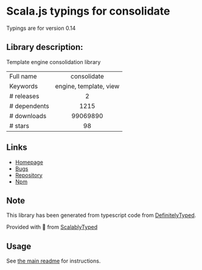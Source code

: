 
# Scala.js typings for consolidate

Typings are for version 0.14

## Library description:
Template engine consolidation library

|                    |                 |
| ------------------ | :-------------: |
| Full name          | consolidate |
| Keywords           | engine, template, view |
| # releases         | 2 |
| # dependents       | 1215 |
| # downloads        | 99069890 |
| # stars            | 98 |

## Links
- [Homepage](https://github.com/tj/consolidate.js)
- [Bugs](https://github.com/tj/consolidate.js/issues)
- [Repository](https://github.com/tj/consolidate.js)
- [Npm](https://www.npmjs.com/package/consolidate)
    


## Note
This library has been generated from typescript code from [DefinitelyTyped](https://definitelytyped.org).

Provided with :purple_heart: from [ScalablyTyped](https://github.com/oyvindberg/ScalablyTyped)

## Usage
See [the main readme](../../readme.md) for instructions.


